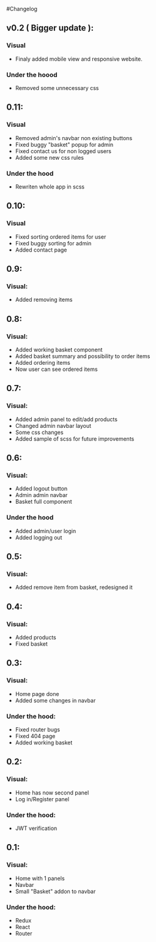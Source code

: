 #Changelog

## v0.2 ( Bigger update ):
### Visual
- Finaly added mobile view and responsive website. 

### Under the hoood
- Removed some unnecessary css

## 0.11:
### Visual
- Removed admin's navbar non existing buttons
- Fixed buggy "basket" popup for admin
- Fixed contact us for non logged users
- Added some new css rules

### Under the hood
- Rewriten whole app in scss

## 0.10:
### Visual
- Fixed sorting ordered items for user
- Fixed buggy sorting for admin
- Added contact page

## 0.9:
### Visual:
- Added removing items

## 0.8:
### Visual:
- Added working basket component
- Added basket summary and possibility to order items
- Added ordering items
- Now user can see ordered items

## 0.7:
### Visual:
- Added admin panel to edit/add products
- Changed admin navbar layout
- Some css changes
- Added sample of scss for future improvements

## 0.6:
### Visual:
- Added logout button
- Admin admin navbar
- Basket full component

### Under the hood
- Added admin/user login
- Added logging out

## 0.5:
### Visual:
- Added remove item from basket, redesigned it

## 0.4:
### Visual:
- Added products 
- Fixed basket

## 0.3:
### Visual:
- Home page done
- Added some changes in navbar

### Under the hood:
- Fixed router bugs
- Fixed 404 page
- Added working basket

## 0.2:
### Visual:
- Home has now second panel
- Log in/Register panel

### Under the hood:
- JWT verification

## 0.1:
### Visual:
- Home with 1 panels
- Navbar
- Small "Basket" addon to navbar

### Under the hood:
- Redux
- React 
- Router

